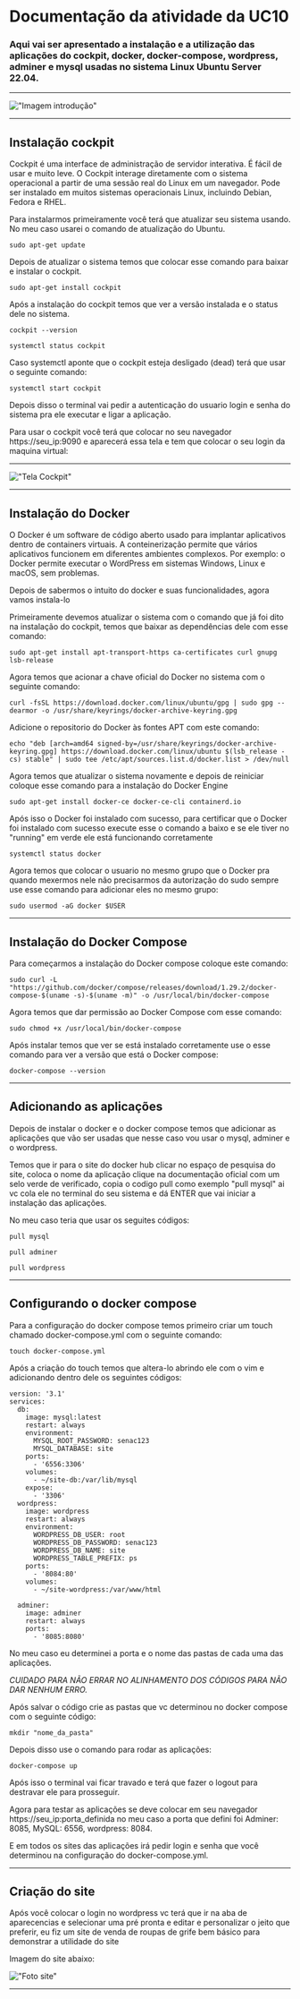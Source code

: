 # Documentação da atividade da UC10
### Aqui vai ser apresentado a instalação e a utilização das aplicações do cockpit, docker, docker-compose, wordpress, adminer e mysql usadas no sistema Linux Ubuntu Server 22.04.

----

!["Imagem introdução"](./iconeferramentas.png)

----

## Instalação cockpit

Cockpit é uma interface de administração de servidor interativa. É fácil de usar e muito leve. O Cockpit interage diretamente com o sistema operacional a partir de uma sessão real do Linux em um navegador. Pode ser instalado em muitos sistemas operacionais Linux, incluindo Debian, Fedora e RHEL.

Para instalarmos primeiramente você terá que atualizar seu sistema usando.
No meu caso usarei o comando de atualização do Ubuntu. 

```
sudo apt-get update
```
Depois de atualizar o sistema temos que colocar esse comando para baixar e instalar o cockpit. 

```
sudo apt-get install cockpit
```
Após a instalação do cockpit temos que ver a versão instalada e o status dele no sistema.
```
cockpit --version

systemctl status cockpit
```
Caso systemctl aponte que o cockpit esteja desligado (dead) terá que usar o seguinte comando:
```
systemctl start cockpit
```
Depois disso o terminal vai pedir a autenticação do usuario login e senha do sistema pra ele executar e ligar a aplicação.

Para usar o cockpit você terá que colocar  no seu navegador https://seu_ip:9090 e aparecerá essa tela e tem que colocar o seu login da 
maquina virtual:

---

!["Tela Cockpit"](./cockpit.png)

---

## Instalação do Docker

O Docker é um software de código aberto usado para implantar aplicativos dentro de containers virtuais. A conteinerização permite que vários aplicativos funcionem em diferentes ambientes complexos. Por exemplo: o Docker permite executar o WordPress em sistemas Windows, Linux e macOS, sem problemas.

Depois de sabermos o intuito do docker e suas funcionalidades, agora vamos instala-lo

Primeiramente devemos atualizar o sistema com o comando que já foi dito na instalação do cockpit, temos que baixar as dependências dele com esse comando:

```
sudo apt-get install apt-transport-https ca-certificates curl gnupg lsb-release
```

Agora temos que acionar a chave oficial do Docker no sistema com o seguinte comando:

```
curl -fsSL https://download.docker.com/linux/ubuntu/gpg | sudo gpg --dearmor -o /usr/share/keyrings/docker-archive-keyring.gpg
```

Adicione o repositorio do Docker às fontes APT com este comando:

```
echo "deb [arch=amd64 signed-by=/usr/share/keyrings/docker-archive-keyring.gpg] https://download.docker.com/linux/ubuntu $(lsb_release -cs) stable" | sudo tee /etc/apt/sources.list.d/docker.list > /dev/null
```

Agora temos que atualizar o sistema novamente e depois de reiniciar coloque esse comando para a instalação do Docker Engine

```
sudo apt-get install docker-ce docker-ce-cli containerd.io
```

Após isso o Docker foi instalado com sucesso, para certificar que o Docker foi instalado com sucesso execute esse o comando a baixo e se ele tiver no "running" em verde ele está funcionando corretamente

```
systemctl status docker
```

Agora temos que colocar o usuario no mesmo grupo que o Docker pra quando mexermos nele não precisarmos da autorização do sudo sempre use esse comando para adicionar eles no mesmo grupo:

```
sudo usermod -aG docker $USER
```

---

## Instalação do Docker Compose

Para começarmos a instalação  do Docker compose coloque este comando: 

```
sudo curl -L "https://github.com/docker/compose/releases/download/1.29.2/docker-compose-$(uname -s)-$(uname -m)" -o /usr/local/bin/docker-compose

```

Agora temos que dar permissão ao Docker Compose com esse comando: 

```
sudo chmod +x /usr/local/bin/docker-compose
```

Após instalar temos que ver se está instalado corretamente use o esse comando para ver a versão que está o Docker compose:

```
docker-compose --version
```

---

## Adicionando as aplicações

Depois de instalar o docker e o docker compose temos que adicionar as aplicações que vão ser usadas que nesse caso vou usar o mysql, adminer e o wordpress.

Temos que ir para o site do docker hub clicar no espaço de pesquisa do site, coloca o nome da aplicação clique na documentação oficial com um selo verde de verificado, copia o codigo pull como exemplo "pull mysql" ai vc cola ele no terminal do seu sistema e dá ENTER que vai iniciar a instalação das aplicações.

No meu caso teria que usar os seguites códigos:

```
pull mysql
```

```
pull adminer
```

```
pull wordpress
```

---

## Configurando o docker compose

Para a configuração do docker compose temos primeiro criar um touch chamado docker-compose.yml com o seguinte comando:

```
touch docker-compose.yml
```

Após a criação do touch temos que altera-lo abrindo ele com o vim e adicionando dentro dele os seguintes códigos:

```
version: '3.1'
services:
  db:
    image: mysql:latest
    restart: always
    environment:
      MYSQL_ROOT_PASSWORD: senac123
      MYSQL_DATABASE: site
    ports:
      - '6556:3306'
    volumes:
      - ~/site-db:/var/lib/mysql
    expose:
      - '3306'
  wordpress:
    image: wordpress
    restart: always
    environment: 
      WORDPRESS_DB_USER: root
      WORDPRESS_DB_PASSWORD: senac123
      WORDPRESS_DB_NAME: site
      WORDPRESS_TABLE_PREFIX: ps
    ports:
      - '8084:80'
    volumes:
      - ~/site-wordpress:/var/www/html

  adminer:
    image: adminer
    restart: always
    ports:
      - '8085:8080'
```

No meu caso eu determinei a porta e o nome das pastas de cada uma das aplicações. 

*CUIDADO PARA NÃO ERRAR NO ALINHAMENTO DOS CÓDIGOS PARA NÃO DAR NENHUM ERRO.*

Após salvar o código crie as pastas que vc determinou no docker compose com o seguinte código:

```
mkdir "nome_da_pasta"
```

Depois disso use o comando para rodar as aplicações:

```
docker-compose up
```

Após isso o terminal vai ficar travado e terá que fazer o logout para destravar ele para prosseguir.

Agora para testar as aplicações se deve colocar em seu navegador https://seu_ip:porta_definida
no meu caso a porta que defini foi Adminer: 8085, MySQL: 6556, wordpress: 8084.

E em todos os sites das aplicações irá pedir login e senha que você determinou na configuração do docker-compose.yml.

---

## Criação do site 

Após você colocar o login no wordpress vc terá que ir na aba de aparecencias e selecionar uma pré pronta e editar e personalizar o jeito que preferir, eu fiz um site de venda de roupas de grife bem básico para demonstrar a utilidade do site 

Imagem do site abaixo:

!["Foto site"](./Captura%20de%20tela%202023-03-12%20182908.png)

---
